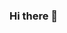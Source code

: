 ### Hi there 👋

<!--
**SpaceClouds42/SpaceClouds42** is a ✨ _special_ ✨ repository because its `README.md` (this file) appears on your GitHub profile.

I'm a beginner programmer, familiar with Python, Java, and Kotlin
90% of the time I have no idea what I'm doing, and in the end, it probably does~~n't~~ work.
Most/all of the stuff I do is Minecraft related

- 🔭 Currently working on: a bunch of random forks :tiny_potato:
- Discord: SpaceClouds42#0001
- Pronouns: he/him
-->
